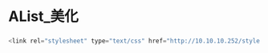 # AList_美化 
##### <!--引入<style>-->
```js
<link rel="stylesheet" type="text/css" href="http://10.10.10.252/style.css" />
```